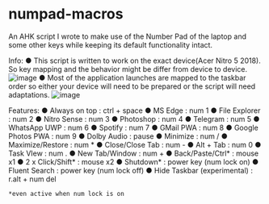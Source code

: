 # numpad-macros
An AHK script I wrote to make use of the Number Pad of the laptop and some other keys while keeping its default functionality intact.

Info:
	● This script is written to work on the exact device(Acer Nitro 5 2018). So key mapping and the behavior might be differ from device to device.
	![image](https://user-images.githubusercontent.com/68902530/177111874-7d985a5f-0846-4300-b6f4-292439c7fd7a.png)
	● Most of the application launches are mapped to the taskbar order so either your device will need to be prepared or the script will need adaptations.
	![image](https://user-images.githubusercontent.com/68902530/177111740-10954bb0-b657-494c-9ca7-481ca5cdc006.png)

Features:
	● Always on top  :  ctrl + space
	● MS Edge  :  num 1
	● File Explorer  :  num 2
	● Nitro Sense  :  num 3
	● Photoshop  :  num 4
	● Telegram  :  num 5
	● WhatsApp UWP  :  num 6
	● Spotify  :  num 7
	● GMail PWA  :  num 8
	● Google Photos PWA  :  num 9
	● Dolby Audio  :  pause
	● Minimize  :  num /
	● Maximize/Restore  :  num *
	● Close/Close Tab  :  num -
	● Alt + Tab  :  num 0
	● Task VIew  :  num .
	● New Tab/Window  :  num +
	● Back/Paste/Ctrl*  :  mouse x1
	● 2 x Click/Shift*  :  mouse x2
	● Shutdown*  :  power key (num lock on)
	● Fluent Search  :  power key (num lock off)
	● Hide Taskbar (experimental)  :  r.alt + num del

	*even active when num lock is on
